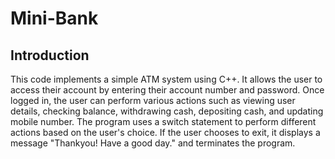 # Mini-Bank

## Introduction
This code implements a simple ATM system using C++. It allows the user to access their account by entering their account number and password. Once logged in, the user can perform various actions such as  viewing user details, checking balance, withdrawing cash, depositing cash, and updating mobile number. The program uses a switch statement to perform different actions based on the user's choice. If the user chooses to exit, it displays a message "Thankyou! Have a good day." and terminates the program.

